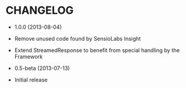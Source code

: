 CHANGELOG
=========

* 1.0.0 (2013-08-04)

 * Remove unused code found by SensioLabs Insight
 * Extend StreamedResponse to benefit from special handling by the Framework

* 0.5-beta (2013-07-13)

 * Initial release
